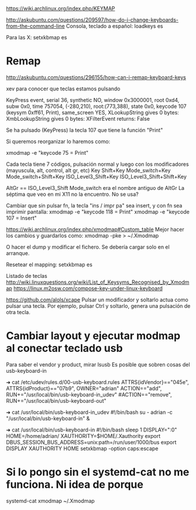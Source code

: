 https://wiki.archlinux.org/index.php/KEYMAP


http://askubuntu.com/questions/209597/how-do-i-change-keyboards-from-the-command-line
Consola, teclado a español:
loadkeys es

Para las X:
setxkbmap es


# Remap
http://askubuntu.com/questions/296155/how-can-i-remap-keyboard-keys

xev
para conocer que teclas estamos pulsando

KeyPress event, serial 36, synthetic NO, window 0x3000001,
    root 0xd4, subw 0x0, time 757054, (-280,210), root:(773,388),
    state 0x0, keycode 107 (keysym 0xff61, Print), same_screen YES,
    XLookupString gives 0 bytes: 
    XmbLookupString gives 0 bytes: 
    XFilterEvent returns: False

Se ha pulsado (KeyPress) la tecla 107 que tiene la función "Print"


Si queremos reorganizar lo haremos como:

xmodmap -e "keycode 75 = Print"

Cada tecla tiene 7 códigos, pulsación normal y luego con los modificadores (mayuscula, alt, control, alt gr, etc)
Key  Shift+Key  Mode_switch+Key  Mode_switch+Shift+Key  ISO_Level3_Shift+Key  ISO_Level3_Shift+Shift+Key

AltGr == ISO_Level3_Shift
Mode_switch era el nombre antiguo de AltGr
La séptima que veo en mi X11 no la encuentro. No se usa?


Cambiar que sin pulsar fn, la tecla "ins / impr pa" sea insert, y con fn sea imprimir pantalla:
xmodmap -e "keycode 118 = Print"
xmodmap -e "keycode 107 = Insert"

https://wiki.archlinux.org/index.php/xmodmap#Custom_table
Mejor hacer los cambios y guardarlos como:
xmodmap -pke > ~/.Xmodmap

O hacer el dump y modificar el fichero.
Se debería cargar solo en el arranque.


Resetear el mapping:
setxkbmap es


Listado de teclas
http://wiki.linuxquestions.org/wiki/List_of_Keysyms_Recognised_by_Xmodmap
https://linux.m2osw.com/compose-key-under-linux-keyboard


https://github.com/alols/xcape
Pulsar un modificador y soltarlo actua como pulsar una tecla.
Por ejemplo, pulsar Ctrl y soltarlo, genera una pulsación de otra tecla.



# Cambiar layout y ejecutar modmap al conectar teclado usb
Para saber el vendor y product, mirar lsusb
Es posible que sobren cosas del usb-keyboard-in

➜ cat /etc/udev/rules.d/00-usb-keyboard.rules
ATTRS{idVendor}=="045e", ATTRS{idProduct}=="07b9", OWNER="adrian"
ACTION=="add", RUN+="/usr/local/bin/usb-keyboard-in_udev"
#ACTION=="remove", RUN+="/usr/local/bin/usb-keyboard-out"

➜ cat /usr/local/bin/usb-keyboard-in_udev
#!/bin/bash
su - adrian -c "/usr/local/bin/usb-keyboard-in" &

➜ cat /usr/local/bin/usb-keyboard-in
#!/bin/bash
sleep 1
DISPLAY=":0"
HOME=/home/adrian/
XAUTHORITY=$HOME/.Xauthority
export DBUS_SESSION_BUS_ADDRESS=unix:path=/run/user/1000/bus
export DISPLAY XAUTHORITY HOME
setxkbmap -option caps:escape
# Si lo pongo sin el systemd-cat no me funciona. Ni idea de porque
systemd-cat xmodmap ~/.Xmodmap


